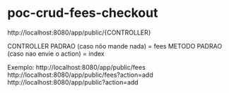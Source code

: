# poc-crud-fees-checkout

http://localhost:8080/app/public/{CONTROLLER}

CONTROLLER PADRAO (caso nõo mande nada) = fees
METODO PADRAO (caso nao envie o action) = index

Exemplo:
http://localhost:8080/app/public/fees
http://localhost:8080/app/public/fees?action=add
http://localhost:8080/app/public?action=add

